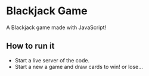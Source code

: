 # Blackjack Game

A Blackjack game made with JavaScript!

## How to run it
- Start a live server of the code.
- Start a new a game and draw cards to win! or lose...

